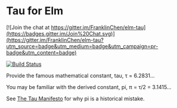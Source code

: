 # Tau for Elm

[![Join the chat at https://gitter.im/FranklinChen/elm-tau](https://badges.gitter.im/Join%20Chat.svg)](https://gitter.im/FranklinChen/elm-tau?utm_source=badge&utm_medium=badge&utm_campaign=pr-badge&utm_content=badge)

[![Build Status](https://travis-ci.org/FranklinChen/elm-tau.svg)](https://travis-ci.org/FranklinChen/elm-tau)

Provide the famous mathematical constant, tau, τ = 6.2831...

You may be familiar with the derived constant, pi, π = τ/2 = 3.1415...

See [The Tau Manifesto](http://tauday.com/) for why pi is a historical mistake.
